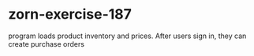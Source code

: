 # zorn-exercise-187
program loads product inventory and prices. After users sign in, they can create purchase orders
